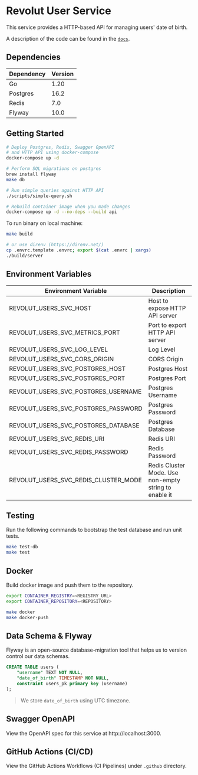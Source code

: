 # Revolut User Service

This service provides a HTTP-based API for managing users' date of birth.

A description of the code can be found in the [`docs`](./docs/architecture.md).

## Dependencies

| Dependency | Version |
| ---------- | ------- |
| Go         | 1.20    |
| Postgres   | 16.2    |
| Redis      | 7.0     |
| Flyway     | 10.0    |

## Getting Started

```bash
# Deploy Postgres, Redis, Swagger OpenAPI
# and HTTP API using docker-compose
docker-compose up -d

# Perform SQL migrations on postgres
brew install flyway
make db

# Run simple queries against HTTP API
./scripts/simple-query.sh

# Rebuild container image when you made changes
docker-compose up -d --no-deps --build api
```

To run binary on local machine:

```bash
make build

# or use direnv (https://direnv.net/)
cp .envrc.template .envrc; export $(cat .envrc | xargs)
./build/server
```

## Environment Variables

| Environment Variable                 | Description                                           |
| ------------------------------------ | ----------------------------------------------------- |
| REVOLUT_USERS_SVC_HOST               | Host to expose HTTP API server                        |
| REVOLUT_USERS_SVC_METRICS_PORT       | Port to export HTTP API server                        |
| REVOLUT_USERS_SVC_LOG_LEVEL          | Log Level                                             |
| REVOLUT_USERS_SVC_CORS_ORIGIN        | CORS Origin                                           |
| REVOLUT_USERS_SVC_POSTGRES_HOST      | Postgres Host                                         |
| REVOLUT_USERS_SVC_POSTGRES_PORT      | Postgres Port                                         |
| REVOLUT_USERS_SVC_POSTGRES_USERNAME  | Postgres Username                                     |
| REVOLUT_USERS_SVC_POSTGRES_PASSWORD  | Postgres Password                                     |
| REVOLUT_USERS_SVC_POSTGRES_DATABASE  | Postgres Database                                     |
| REVOLUT_USERS_SVC_REDIS_URI          | Redis URI                                             |
| REVOLUT_USERS_SVC_REDIS_PASSWORD     | Redis Password                                        |
| REVOLUT_USERS_SVC_REDIS_CLUSTER_MODE | Redis Cluster Mode. Use non-empty string to enable it |


## Testing

Run the following commands to bootstrap the test database and run unit tests.

```bash
make test-db
make test
```

## Docker

Build docker image and push them to the repository.

```bash
export CONTAINER_REGISTRY=<REGISTRY_URL>
export CONTAINER_REPOSITORY=<REPOSITORY>

make docker
make docker-push
```

## Data Schema & Flyway

Flyway is an open-source database-migration tool that helps us to version control our data schemas.

```sql
CREATE TABLE users (
    "username" TEXT NOT NULL,
    "date_of_birth" TIMESTAMP NOT NULL,
    constraint users_pk primary key (username)
);
```

> We store `date_of_birth` using UTC timezone.

## Swagger OpenAPI

View the OpenAPI spec for this service at http://localhost:3000.

## GitHub Actions (CI/CD)

View the GitHub Actions Workflows (CI Pipelines) under `.github` directory.
